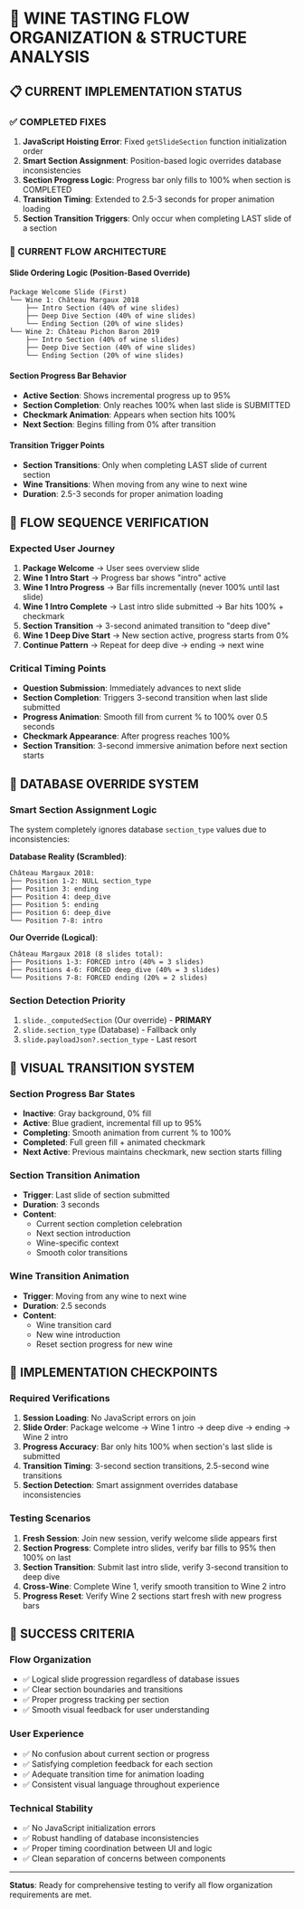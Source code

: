 # 🎯 WINE TASTING FLOW ORGANIZATION & STRUCTURE ANALYSIS

## 📋 CURRENT IMPLEMENTATION STATUS

### ✅ COMPLETED FIXES
1. **JavaScript Hoisting Error**: Fixed `getSlideSection` function initialization order
2. **Smart Section Assignment**: Position-based logic overrides database inconsistencies
3. **Section Progress Logic**: Progress bar only fills to 100% when section is COMPLETED
4. **Transition Timing**: Extended to 2.5-3 seconds for proper animation loading
5. **Section Transition Triggers**: Only occur when completing LAST slide of a section

### 🎯 CURRENT FLOW ARCHITECTURE

#### **Slide Ordering Logic (Position-Based Override)**
```
Package Welcome Slide (First)
└── Wine 1: Château Margaux 2018
    ├── Intro Section (40% of wine slides)
    ├── Deep Dive Section (40% of wine slides)  
    └── Ending Section (20% of wine slides)
└── Wine 2: Château Pichon Baron 2019
    ├── Intro Section (40% of wine slides)
    ├── Deep Dive Section (40% of wine slides)
    └── Ending Section (20% of wine slides)
```

#### **Section Progress Bar Behavior**
- **Active Section**: Shows incremental progress up to 95%
- **Section Completion**: Only reaches 100% when last slide is SUBMITTED
- **Checkmark Animation**: Appears when section hits 100%
- **Next Section**: Begins filling from 0% after transition

#### **Transition Trigger Points**
- **Section Transitions**: Only when completing LAST slide of current section
- **Wine Transitions**: When moving from any wine to next wine
- **Duration**: 2.5-3 seconds for proper animation loading

## 🔄 FLOW SEQUENCE VERIFICATION

### **Expected User Journey**
1. **Package Welcome** → User sees overview slide
2. **Wine 1 Intro Start** → Progress bar shows "intro" active
3. **Wine 1 Intro Progress** → Bar fills incrementally (never 100% until last slide)
4. **Wine 1 Intro Complete** → Last intro slide submitted → Bar hits 100% + checkmark
5. **Section Transition** → 3-second animated transition to "deep dive"
6. **Wine 1 Deep Dive Start** → New section active, progress starts from 0%
7. **Continue Pattern** → Repeat for deep dive → ending → next wine

### **Critical Timing Points**
- **Question Submission**: Immediately advances to next slide
- **Section Completion**: Triggers 3-second transition when last slide submitted
- **Progress Animation**: Smooth fill from current % to 100% over 0.5 seconds
- **Checkmark Appearance**: After progress reaches 100%
- **Section Transition**: 3-second immersive animation before next section starts

## 🧪 DATABASE OVERRIDE SYSTEM

### **Smart Section Assignment Logic**
The system completely ignores database `section_type` values due to inconsistencies:

**Database Reality (Scrambled)**:
```
Château Margaux 2018:
├── Position 1-2: NULL section_type
├── Position 3: ending  
├── Position 4: deep_dive
├── Position 5: ending
├── Position 6: deep_dive
└── Position 7-8: intro
```

**Our Override (Logical)**:
```
Château Margaux 2018 (8 slides total):
├── Positions 1-3: FORCED intro (40% = 3 slides)
├── Positions 4-6: FORCED deep_dive (40% = 3 slides)
└── Positions 7-8: FORCED ending (20% = 2 slides)
```

### **Section Detection Priority**
1. `slide._computedSection` (Our override) - **PRIMARY**
2. `slide.section_type` (Database) - Fallback only
3. `slide.payloadJson?.section_type` - Last resort

## 🎨 VISUAL TRANSITION SYSTEM

### **Section Progress Bar States**
- **Inactive**: Gray background, 0% fill
- **Active**: Blue gradient, incremental fill up to 95%
- **Completing**: Smooth animation from current % to 100%
- **Completed**: Full green fill + animated checkmark
- **Next Active**: Previous maintains checkmark, new section starts filling

### **Section Transition Animation**
- **Trigger**: Last slide of section submitted
- **Duration**: 3 seconds
- **Content**: 
  - Current section completion celebration
  - Next section introduction
  - Wine-specific context
  - Smooth color transitions

### **Wine Transition Animation**
- **Trigger**: Moving from any wine to next wine
- **Duration**: 2.5 seconds  
- **Content**:
  - Wine transition card
  - New wine introduction
  - Reset section progress for new wine

## 🔧 IMPLEMENTATION CHECKPOINTS

### **Required Verifications**
1. **Session Loading**: No JavaScript errors on join
2. **Slide Order**: Package welcome → Wine 1 intro → deep dive → ending → Wine 2 intro
3. **Progress Accuracy**: Bar only hits 100% when section's last slide is submitted
4. **Transition Timing**: 3-second section transitions, 2.5-second wine transitions  
5. **Section Detection**: Smart assignment overrides database inconsistencies

### **Testing Scenarios**
1. **Fresh Session**: Join new session, verify welcome slide appears first
2. **Section Progress**: Complete intro slides, verify bar fills to 95% then 100% on last
3. **Section Transition**: Submit last intro slide, verify 3-second transition to deep dive
4. **Cross-Wine**: Complete Wine 1, verify smooth transition to Wine 2 intro
5. **Progress Reset**: Verify Wine 2 sections start fresh with new progress bars

## 🎯 SUCCESS CRITERIA

### **Flow Organization**
- ✅ Logical slide progression regardless of database issues
- ✅ Clear section boundaries and transitions
- ✅ Proper progress tracking per section
- ✅ Smooth visual feedback for user understanding

### **User Experience**
- ✅ No confusion about current section or progress
- ✅ Satisfying completion feedback for each section
- ✅ Adequate transition time for animation loading
- ✅ Consistent visual language throughout experience

### **Technical Stability**
- ✅ No JavaScript initialization errors
- ✅ Robust handling of database inconsistencies
- ✅ Proper timing coordination between UI and logic
- ✅ Clean separation of concerns between components

---

**Status**: Ready for comprehensive testing to verify all flow organization requirements are met.